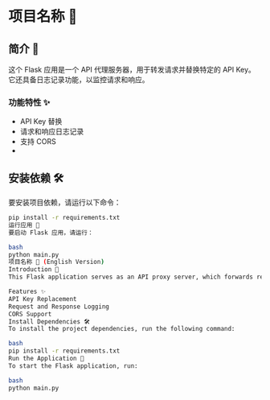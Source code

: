 # 项目名称 🌟

## 简介 📝
这个 Flask 应用是一个 API 代理服务器，用于转发请求并替换特定的 API Key。它还具备日志记录功能，以监控请求和响应。

### 功能特性 ✨
- API Key 替换
- 请求和响应日志记录
- 支持 CORS
- 
## 安装依赖 🛠️
要安装项目依赖，请运行以下命令：
```bash
pip install -r requirements.txt
运行应用 🏃
要启动 Flask 应用，请运行：

bash
python main.py
项目名称 🌟 (English Version)
Introduction 📝
This Flask application serves as an API proxy server, which forwards requests and replaces specific API Keys. It also includes logging capabilities to monitor requests and responses.

Features ✨
API Key Replacement
Request and Response Logging
CORS Support
Install Dependencies 🛠️
To install the project dependencies, run the following command:

bash
pip install -r requirements.txt
Run the Application 🏃
To start the Flask application, run:

bash
python main.py
